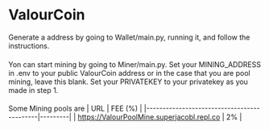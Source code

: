 # ValourCoin
Generate a address by going to Wallet/main.py, running it, and follow the instructions. 
####
Yon can start mining by going to Miner/main.py. Set your MINING_ADDRESS in .env to your public ValourCoin address or in the case that you are pool mining, leave this blank. Set your PRIVATEKEY to your privatekey as you made in step 1. 
####
Some Mining pools are
| URL                                        | FEE (%) |
|--------------------------------------------|---------|
| https://ValourPoolMine.superjacobl.repl.co | 2%      |
